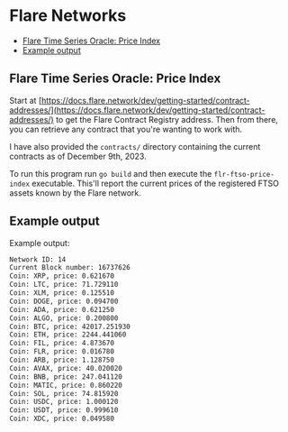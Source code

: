 # Flare Networks

<!-- toc -->

- [Flare Time Series Oracle: Price Index](#flare-time-series-oracle-price-index)
- [Example output](#example-output)

<!-- tocstop -->

## Flare Time Series Oracle: Price Index

Start at
[https://docs.flare.network/dev/getting-started/contract-addresses/](https://docs.flare.network/dev/getting-started/contract-addresses/)
to get the Flare Contract Registry address. Then from there, you can retrieve any contract that you're wanting to work with.

I have also provided the `contracts/` directory containing the current contracts as of December 9th, 2023.

To run this program run `go build` and then execute the `flr-ftso-price-index` executable. This'll report the current prices of the
registered FTSO assets known by the Flare network.

## Example output

Example output:

```bash
Network ID: 14
Current Block number: 16737626
Coin: XRP, price: 0.621670
Coin: LTC, price: 71.729110
Coin: XLM, price: 0.125510
Coin: DOGE, price: 0.094700
Coin: ADA, price: 0.621250
Coin: ALGO, price: 0.200800
Coin: BTC, price: 42017.251930
Coin: ETH, price: 2244.441060
Coin: FIL, price: 4.873670
Coin: FLR, price: 0.016780
Coin: ARB, price: 1.128750
Coin: AVAX, price: 40.020020
Coin: BNB, price: 247.041120
Coin: MATIC, price: 0.860220
Coin: SOL, price: 74.815920
Coin: USDC, price: 1.000120
Coin: USDT, price: 0.999610
Coin: XDC, price: 0.049580
```
